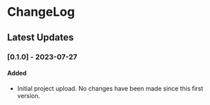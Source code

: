 # ChangeLog
## Latest Updates
### [0.1.0] - 2023-07-27
#### Added
- Initial project upload. No changes have been made since this first version.
